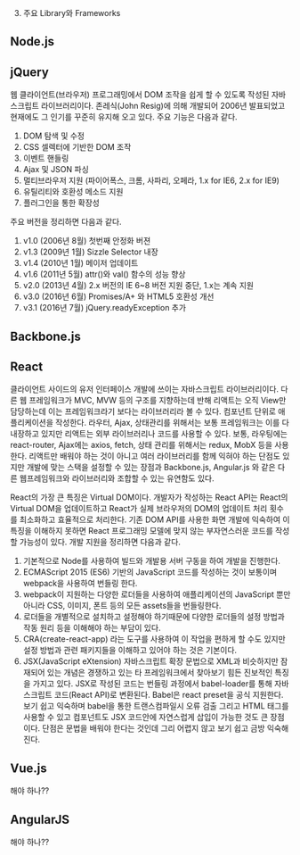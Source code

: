 03. 주요 Library와 Frameworks

## Node.js

## jQuery

웹 클라이언트(브라우저) 프로그래밍에서 DOM 조작을 쉽게 할 수 있도록 작성된 자바스크립트 라이브러리이다. 존레식(John Resig)에 의해 개발되어 2006년 발표되었고 현재에도 그 인기를 꾸준히 유지해 오고 있다. 주요 기능은 다음과 같다.

1.  DOM 탐색 및 수정
2.  CSS 셀렉터에 기반한 DOM 조작
3.  이벤트 핸들링
4.  Ajax 및 JSON 파싱
5.  멀티브라우저 지원 (파이어폭스, 크롬, 사파리, 오페라, 1.x for IE6, 2.x for IE9)
6.  유틸리티와 호환성 메소드 지원
7.  플러그인을 통한 확장성

주요 버전을 정리하면 다음과 같다.

1.  v1.0 (2006년 8월)
    첫번째 안정화 버젼
2.  v1.3 (2009년 1월)
    Sizzle Selector 내장
3.  v1.4 (2010년 1월)
    메이저 업데이트
4.  v1.6 (2011년 5월)
    attr()와 val() 함수의 성능 향상
5.  v2.0 (2013년 4월)
    2.x 버전의 IE 6~8 버전 지원 중단, 1.x는 계속 지원
6.  v3.0 (2016년 6월)
    Promises/A+ 와 HTML5 호환성 개선
7.  v3.1 (2016년 7월)
    jQuery.readyException 추가

## Backbone.js

## React

 클라이언트 사이드의 유저 인터페이스 개발에 쓰이는 자바스크립트 라이브러리이다. 다른 웹 프레임워크가 MVC, MVW 등의 구조를 지향하는데 반해 리액트는 오직 View만 담당하는데 이는 프레임워크라기 보다는 라이브러리라 볼 수 있다. 컴포넌트 단위로 애플리케이션을 작성한다. 라우터, Ajax, 상태관리를 위해서는 보통 프레임워크는 이를 다 내장하고 있지만 리액트는 외부 라이브러리나 코드를 사용할 수 있다. 보통, 라우팅에는 react-router, Ajax에는 axios, fetch, 상태 관리를 위해서는 redux, MobX 등을 사용한다. 리액트만 배워야 하는 것이 아니고 여러 라이브러리를 함께 익혀야 하는 단점도 있지만 개발에 맞는 스택을 설정할 수 있는 장점과 Backbone.js, Angular.js 와 같은 다른 웹프레임워크와 라이브러리와 조합할 수 있는 유연함도 있다.

 React의 가장 큰 특징은 Virtual DOM이다. 개발자가 작성하는 React API는 React의 Virtual DOM을 업데이트하고 React가 실제 브라우저의 DOM의 업데이트 처리 횟수를 최소화하고 효율적으로 처리한다. 기존 DOM API를 사용한 화면 개발에 익숙하여 이 특징을 이해하지 못하면 React 프로그래밍 모델에 맞지 않는 부자연스러운 코드를 작성할 가능성이 있다. 개발 지원을 정리하면 다음과 같다.

1.  기본적으로 Node를 사용하여 빌드와 개발용 서버 구동을 하여 개발을 진행한다.
2.  ECMAScript 2015 (ES6) 기반의 JavaScript 코드를 작성하는 것이 보통이며 webpack을 사용하여 번들링 한다.
3.  webpack이 지원하는 다양한 로더들을 사용하여 애플리케이션의 JavaScript 뿐만 아니라 CSS, 이미지, 폰트 등의 모든 assets들을 번들링한다.
4.  로더들을 개별적으로 설치하고 설정해야 하기때문에 다양한 로더들의 설정 방법과 작동 원리 등을 이해해야 하는 부담이 있다.
5.  CRA(create-react-app) 라는 도구를 사용하여 이 작업을 편하게 할 수도 있지만 설정 방법과 관련 패키지들을 이해하고 있어야 하는 것은 기본이다.
6.  JSX(JavaScript eXtension)
    자바스크립트 확장 문법으로 XML과 비슷하지만 잠재되어 있는 개념은 경쟁하고 있는 타 프레임워크에서 찾아보기 힘든 진보적인 특징을 가지고 있다. JSX로 작성된 코드는 번들링 과정에서 babel-loader를 통해 자바스크립트 코드(React API)로 변환된다. Babel은 react preset을 공식 지원한다. 보기 쉽고 익숙하며 babel을 통한 트랜스컴파일시 오류 검출 그리고 HTML 태그를 사용할 수 있고 컴포넌트도 JSX 코드안에 자연스럽게 삽입이 가능한 것도 큰 장점이다. 단점은 문법을 배워야 한다는 것인데 그리 어렵지 않고 보기 쉽고 금방 익숙해 진다.

## Vue.js
해야 하나??

## AngularJS
해야 하나??